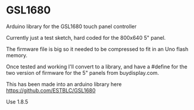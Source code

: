 # GSL1680
Arduino library for the GSL1680 touch panel controller

Currently just a test sketch, hard coded for the 800x640 5" panel.

The firmware file is big so it needed to be compressed to fit in an Uno flash memory.

Once tested and working I'll convert to a library, and have a #define for the two version of firmware
for the 5" panels from buydisplay.com.

This has been made into an arduino library here https://github.com/ESTBLC/GSL1680

Use 1.8.5
